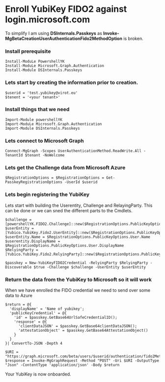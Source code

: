 # Enroll YubiKey FIDO2 against login.microsoft.com
To simplify I am using **DSInternals.Passkeys** as **Invoke-MgBetaCreationUserAuthenticationFido2MethodOption** is broken.

### Install prerequisite
```pwsh
Install-ModuLe PowershellYK
Install-ModuLe Microsoft.Graph.Authentication
Install-Module DSInternals.Passkeys
```

### Lets start by creating the information prior to creation.
```pwsh
$userid = 'test.yubikey@virot.eu'
$tenent = '<your tenant>'
```

### Install things that we need
```pwsh
Import-Module powershellYK
Import-ModuLe Microsoft.Graph.Authentication
Import-Module DSInternals.Passkeys
```

### Lets connect to Microsoft Graph
```pwsh
Connect-MgGraph -Scopes UserAuthenticationMethod.ReadWrite.All -TenantId $tenant -NoWelcome
```

### Lets get the Challenge data from Microsoft Azure
```pwsh
$RegistrationOptions = $RegistrationOptions = Get-PasskeyRegistrationOptions -UserId $userid
```

### Lets begin registering the YubiKey
Lets start with building the Userentity, Challenge and RelayingParty. This can be done or we can sned the different parts to the Cmdlets.
```pwsh
$challenge = [powershellYK.FIDO2.Challenge]::new($RegistrationOptions.PublicKeyOptions.Challenge)
$userEntity = [Yubico.YubiKey.Fido2.UserEntity]::new($RegistrationOptions.PublicKeyOptions.User.Id)
$userEntity.Name = $RegistrationOptions.PublicKeyOptions.User.Name
$userentity.DisplayName = $RegistrationOptions.PublicKeyOptions.User.DisplayName
$RelyingParty = [Yubico.YubiKey.Fido2.RelyingParty]::new($RegistrationOptions.PublicKeyOptions.RelyingParty.id)

$passkey = New-YubiKeyFIDO2Credential -RelyingParty $RelyingParty -Discoverable $true -Challenge $challenge -UserEntity $userEntity
```

### Return the data from the YubiKey to Microsoft so it will work
When we have enrolled the FIDO credential we need to send over some data to Azure
```pwsh
$return = @{
  'displayName' = 'Name of yubikey';
  'publicKeyCredential' = @{
    'id' = $passkey.GetBase64UrlSafeCredentialID();
    'response' = @{
      'clientDataJSON' = $passkey.GetBase64clientDataJSON();
      'attestationObject' = $passkey.GetBase64AttestationObject()
    }     
  }
}| ConvertTo-JSON -Depth 4

$URI = "https://graph.microsoft.com/beta/users/$userid/authentication/fido2Methods"
$response = Invoke-MgGraphRequest -Method "POST" -Uri $URI -OutputType "Json" -ContentType 'application/json' -Body $return
```

Your YubiKey is now onboarded.